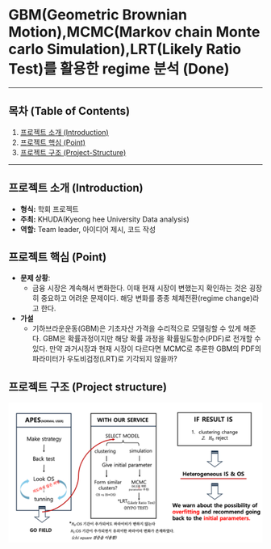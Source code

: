 # GBM(Geometric Brownian Motion),MCMC(Markov chain Monte carlo Simulation),LRT(Likely Ratio Test)를 활용한 regime 분석 (Done)
---

## 목차 (Table of Contents)

1. [프로젝트 소개 (Introduction)](#프로젝트-소개-introduction)  
2. [프로젝트 핵심 (Point)](#프로젝트-핵심-Point)  
3. [프로젝트 구조 (Project-Structure)](#프로젝트-구조-project-structure) 

---
## 프로젝트 소개 (Introduction)
- **형식:**
  학회 프로젝트
- **주최:**
  KHUDA(Kyeong hee University Data analysis)
- **역할:** Team leader, 아이디어 제시, 코드 작성

## 프로젝트 핵심 (Point)

- **문제 상황**:
  - 금융 시장은 계속해서 변화한다. 이때 현재 시장이 변했는지 확인하는 것은 굉장히 중요하고 어려운 문제이다. 해당 변화를 종종 체체전환(regime change)라고 한다.
- **가설**
  - 기하브라운운동(GBM)은 기초자산 가격을 수리적으로 모델링할 수 있게 해준다. GBM은 확률과정이지만 해당 확률 과정을 확률밀도함수(PDF)로 전개할 수 있다.
    만약 과거시장과 현재 시장이 다르다면 MCMC로 추론한 GBM의 PDF의 파라미터가 우도비검정(LRT)로 기각되지 않을까?


## 프로젝트 구조 (Project structure)

![workflow](./images/work_flow.png)


